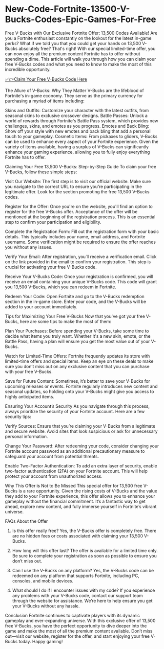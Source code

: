 # New-Code-Fortnite-13500-V-Bucks-Codes-Epic-Games-For-Free
Free V-Bucks with Our Exclusive Fortnite Offer: 13,500 Codes Available! Are you a Fortnite enthusiast constantly on the lookout for the latest in-game perks? What if we told you that you could get your hands on 13,500 V-Bucks absolutely free? That's right! With our special limited-time offer, you can now enjoy all the premium content Fortnite has to offer without spending a dime. This article will walk you through how you can claim your free V-Bucks codes and what you need to know to make the most of this incredible opportunity.

[✅👉Claim Your Free V-Bucks Code Here](https://freesingup.online/allgiftcards/)

The Allure of V-Bucks: Why They Matter
V-Bucks are the lifeblood of Fortnite's in-game economy. They serve as the primary currency for purchasing a myriad of items including:

Skins and Outfits: Customize your character with the latest outfits, from seasonal skins to exclusive crossover designs.
Battle Passes: Unlock a world of rewards through Fortnite's Battle Pass system, which provides new challenges, skins, and emotes as you progress.
Emotes and Back Bling: Show off your style with new emotes and back bling that add a personal touch to your gameplay.
Cosmetic Items: From pickaxes to gliders, V-Bucks can be used to enhance every aspect of your Fortnite experience.
Given the variety of items available, having a surplus of V-Bucks can significantly enhance your gaming experience, allowing you to fully enjoy everything Fortnite has to offer.

Claiming Your Free 13,500 V-Bucks: Step-by-Step Guide
To claim your free V-Bucks, follow these simple steps:

Visit Our Website: The first step is to visit our official website. Make sure you navigate to the correct URL to ensure you're participating in the legitimate offer. Look for the section promoting the free 13,500 V-Bucks codes.

Register for the Offer: Once you're on the website, you'll find an option to register for the free V-Bucks offer. Acceptance of the offer will be mentioned at the beginning of the registration process. This is an essential step to confirm your participation and eligibility.

Complete the Registration Form: Fill out the registration form with your basic details. This typically includes your name, email address, and Fortnite username. Some verification might be required to ensure the offer reaches you without any issues.

Verify Your Email: After registration, you’ll receive a verification email. Click on the link provided in the email to confirm your registration. This step is crucial for activating your free V-Bucks code.

Receive Your V-Bucks Code: Once your registration is confirmed, you will receive an email containing your unique V-Bucks code. This code will grant you 13,500 V-Bucks, which you can redeem in Fortnite.

Redeem Your Code: Open Fortnite and go to the V-Bucks redemption section in the in-game store. Enter your code, and the V-Bucks will be added to your account immediately.

Tips for Maximizing Your Free V-Bucks
Now that you've got your free V-Bucks, here are some tips to make the most of them:

Plan Your Purchases: Before spending your V-Bucks, take some time to decide what items you truly want. Whether it's a new skin, emote, or the Battle Pass, having a plan will ensure you get the most value out of your V-Bucks.

Watch for Limited-Time Offers: Fortnite frequently updates its store with limited-time offers and special items. Keep an eye on these deals to make sure you don’t miss out on any exclusive content that you can purchase with your free V-Bucks.

Save for Future Content: Sometimes, it’s better to save your V-Bucks for upcoming releases or events. Fortnite regularly introduces new content and seasonal updates, so holding onto your V-Bucks might give you access to highly anticipated items.

Ensuring Your Account’s Security
As you navigate through this process, always prioritize the security of your Fortnite account. Here are a few security tips:

Verify Sources: Ensure that you’re claiming your V-Bucks from a legitimate and secure website. Avoid sites that look suspicious or ask for unnecessary personal information.

Change Your Password: After redeeming your code, consider changing your Fortnite account password as an additional precautionary measure to safeguard your account from potential threats.

Enable Two-Factor Authentication: To add an extra layer of security, enable two-factor authentication (2FA) on your Fortnite account. This will help protect your account from unauthorized access.

Why This Offer is Not to Be Missed
This special offer for 13,500 free V-Bucks is a rare opportunity. Given the rising costs of V-Bucks and the value they add to your Fortnite experience, this offer allows you to enhance your gameplay without the financial commitment. It’s a fantastic way to get ahead, explore new content, and fully immerse yourself in Fortnite’s vibrant universe.

FAQs About the Offer
1. Is this offer really free? Yes, the V-Bucks offer is completely free. There are no hidden fees or costs associated with claiming your 13,500 V-Bucks.

2. How long will this offer last? The offer is available for a limited time only. Be sure to complete your registration as soon as possible to ensure you don’t miss out.

3. Can I use the V-Bucks on any platform? Yes, the V-Bucks code can be redeemed on any platform that supports Fortnite, including PC, consoles, and mobile devices.

4. What should I do if I encounter issues with my code? If you experience any problems with your V-Bucks code, contact our support team through the website for assistance. We’re here to help ensure you get your V-Bucks without any hassle.

Conclusion
Fortnite continues to captivate players with its dynamic gameplay and ever-expanding universe. With this exclusive offer of 13,500 free V-Bucks, you have the perfect opportunity to dive deeper into the game and make the most of all the premium content available. Don’t miss out—visit our website, register for the offer, and start enjoying your free V-Bucks today. Happy gaming!
